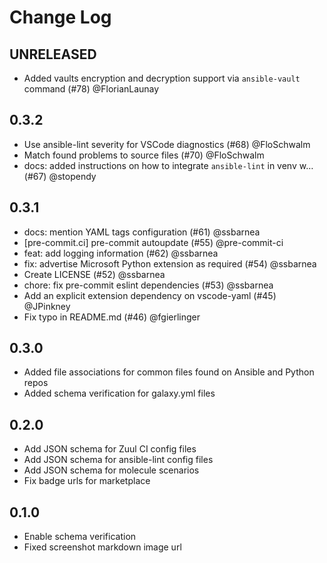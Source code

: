# Change Log

## UNRELEASED

* Added vaults encryption and decryption support via `ansible-vault` command (#78) @FlorianLaunay

## 0.3.2

* Use ansible-lint severity for VSCode diagnostics (#68) @FloSchwalm
* Match found problems to source files (#70) @FloSchwalm
* docs: added instructions on how to integrate `ansible-lint` in venv w… (#67) @stopendy

## 0.3.1

* docs: mention YAML tags configuration (#61) @ssbarnea
* [pre-commit.ci] pre-commit autoupdate (#55) @pre-commit-ci
* feat: add logging information (#62) @ssbarnea
* fix: advertise Microsoft Python extension as required (#54) @ssbarnea
* Create LICENSE (#52) @ssbarnea
* chore: fix pre-commit eslint dependencies (#53) @ssbarnea
* Add an explicit extension dependency on vscode-yaml (#45) @JPinkney
* Fix typo in README.md (#46) @fgierlinger

## 0.3.0

* Added file associations for common files found on Ansible and Python repos
* Added schema verification for galaxy.yml files

## 0.2.0

* Add JSON schema for Zuul CI config files
* Add JSON schema for ansible-lint config files
* Add JSON schema for molecule scenarios
* Fix badge urls for marketplace

## 0.1.0

* Enable schema verification
* Fixed screenshot markdown image url
